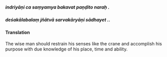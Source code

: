 ##### indriyāṇi ca saṃyamya bakavat paṇḍito naraḥ .
##### deśakālabalaṃ jñātvā sarvakāryāṇi sādhayet ..

#### Translation

The wise man should restrain his senses like the crane and accomplish his purpose with due knowledge of his place, time and ability.